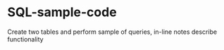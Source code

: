 # SQL-sample-code
Create two tables and perform sample of queries, in-line notes describe functionality

